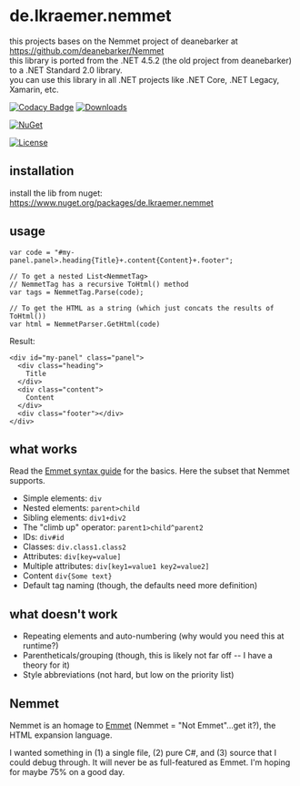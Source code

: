 # de.lkraemer.nemmet

this projects bases on the Nemmet project of deanebarker at https://github.com/deanebarker/Nemmet <br />
this library is ported from the .NET 4.5.2 (the old project from deanebarker) to a .NET Standard 2.0 library. <br />
you can use this library in all .NET projects like .NET Core, .NET Legacy, Xamarin, etc. <br />

[![Codacy Badge](https://api.codacy.com/project/badge/Grade/90e02cc2542a462e9fa065a32e326f50)](https://app.codacy.com/app/lk-code/nemmet?utm_source=github.com&utm_medium=referral&utm_content=lk-code/nemmet&utm_campaign=Badge_Grade_Dashboard)
[![Downloads](https://img.shields.io/nuget/dt/de.lkraemer.nemmet.svg?style=flat-square)](http://www.nuget.org/packages/de.lkraemer.nemmet/)

[![NuGet](https://img.shields.io/nuget/v/de.lkraemer.nemmet.svg?style=flat-square)](http://nuget.org/packages/de.lkraemer.nemmet)

[![License](https://img.shields.io/github/license/lk-code/nemmet.svg?style=flat-square)](https://github.com/lk-code/nemmet/blob/master/LICENSE)

## installation

install the lib from nuget: https://www.nuget.org/packages/de.lkraemer.nemmet

## usage

    var code = "#my-panel.panel>.heading{Title}+.content{Content}+.footer";

	// To get a nested List<NemmetTag>
    // NemmetTag has a recursive ToHtml() method
	var tags = NemmetTag.Parse(code);

    // To get the HTML as a string (which just concats the results of ToHtml())
    var html = NemmetParser.GetHtml(code)

Result:

    <div id="my-panel" class="panel">
      <div class="heading">
        Title
      </div>
      <div class="content">
        Content
      </div>
      <div class="footer"></div>
    </div>

## what works

Read the [Emmet syntax guide](http://docs.emmet.io/abbreviations/syntax/) for the basics.  Here the subset that Nemmet supports.

* Simple elements: `div`
* Nested elements: `parent>child`
* Sibling elements: `div1+div2`
* The "climb up" operator: `parent1>child^parent2`
* IDs: `div#id`
* Classes: `div.class1.class2`
* Attributes: `div[key=value]`
* Multiple attributes: `div[key1=value1 key2=value2]`
* Content `div{Some text}`
* Default tag naming (though, the defaults need more definition)

## what doesn't work

* Repeating elements and auto-numbering (why would you need this at runtime?)
* Parentheticals/grouping (though, this is likely not far off -- I have a theory for it)
* Style abbreviations (not hard, but low on the priority list)

## Nemmet

Nemmet is an homage to [Emmet](http://emmet.io/) (Nemmet = "Not Emmet"...get it?), the HTML expansion language.

I wanted something in (1) a single file, (2) pure C#, and (3) source that I could debug through.  It will never be as full-featured as Emmet. I'm hoping for maybe 75% on a good day.
